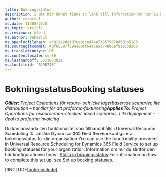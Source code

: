 ```yaml
---
title: Bokningsstatus
description: I det här ämnet finns en länk till information om hur du konfigurerar bokningsstatus för Project Operations.
author: ruhercul
ms.date: 11/05/2020
ms.topic: article
ms.reviewer: kfend
ms.author: ruhercul
ms.openlocfilehash: ac812428e107eabece4744739579070d61bb5183
ms.sourcegitcommit: 40f68387f594180af64a5e5c748b6efa188bd300
ms.translationtype: HT
ms.contentlocale: sv-SE
ms.lasthandoff: 05/10/2021
ms.locfileid: "5998748"
---
```

# <a name="booking-statuses"></a><span data-ttu-id="0237d-103">Bokningsstatus</span><span class="sxs-lookup"><span data-stu-id="0237d-103">Booking statuses</span></span>

<span data-ttu-id="0237d-104">_**Gäller:** Project Operations för resurs- och icke lagerbaserade scenarier, lite distribution – handlar för att proforma-fakturering_</span><span class="sxs-lookup"><span data-stu-id="0237d-104">_**Applies To:** Project Operations for resource/non-stocked based scenarios, Lite deployment - deal to proforma invoicing_</span></span>

<span data-ttu-id="0237d-105">Du kan använda den funktionalitet som tillhandahålls i Universal Resource Scheduling för att låta Dynamics 365 Field Service konfigurera bokningsstatus för din organisation.</span><span class="sxs-lookup"><span data-stu-id="0237d-105">You can use the functionality provided in Universal Resource Scheduling for Dynamics 365 Field Service to set up booking statuses for your organization.</span></span> <span data-ttu-id="0237d-106">Information om hur du slutför den här konfigurationen finns i [Ställa in bokningsstatus](/dynamics365/field-service/set-up-booking-statuses).</span><span class="sxs-lookup"><span data-stu-id="0237d-106">For information on how to complete this set up, see [Set up booking statuses](/dynamics365/field-service/set-up-booking-statuses).</span></span>


[!INCLUDE[footer-include](../includes/footer-banner.md)]